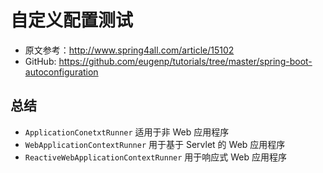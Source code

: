 # 自定义配置测试

- 原文参考：http://www.spring4all.com/article/15102
- GitHub: https://github.com/eugenp/tutorials/tree/master/spring-boot-autoconfiguration

## 总结
- `ApplicationConetxtRunner` 适用于非 Web 应用程序
- `WebApplicationContextRunner` 用于基于 Servlet 的 Web 应用程序
- `ReactiveWebApplicationContextRunner` 用于响应式 Web 应用程序